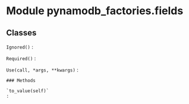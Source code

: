 Module pynamodb_factories.fields
================================

Classes
-------

`Ignored()`
:   

`Required()`
:   

`Use(call, *args, **kwargs)`
:   

    ### Methods

    `to_value(self)`
    :